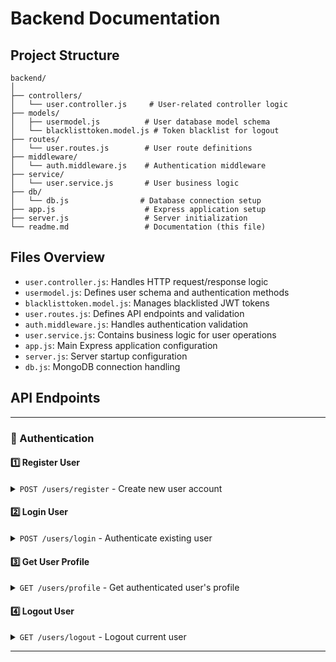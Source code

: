 # Backend Documentation

## Project Structure

```
backend/
│
├── controllers/
│   └── user.controller.js     # User-related controller logic
├── models/
│   ├── usermodel.js          # User database model schema
│   └── blacklisttoken.model.js # Token blacklist for logout
├── routes/
│   └── user.routes.js        # User route definitions
├── middleware/
│   └── auth.middleware.js    # Authentication middleware
├── service/
│   └── user.service.js       # User business logic
├── db/
│   └── db.js                # Database connection setup
├── app.js                    # Express application setup
├── server.js                 # Server initialization
└── readme.md                 # Documentation (this file)
```

## Files Overview

- `user.controller.js`: Handles HTTP request/response logic
- `usermodel.js`: Defines user schema and authentication methods
- `blacklisttoken.model.js`: Manages blacklisted JWT tokens
- `user.routes.js`: Defines API endpoints and validation
- `auth.middleware.js`: Handles authentication validation
- `user.service.js`: Contains business logic for user operations
- `app.js`: Main Express application configuration
- `server.js`: Server startup configuration
- `db.js`: MongoDB connection handling

## API Endpoints

---

### 🔐 Authentication

#### 1️⃣ Register User

<details>
<summary><code>POST /users/register</code> - Create new user account</summary>

**Request Body:**

```json
{
  "fullname": {
    "firstname": "string", // Required, min length: 3
    "lastname": "string" // Optional, min length: 3
  },
  "email": "string", // Required, valid email
  "password": "string" // Required, min length: 6
}
```

**Response:**

- ✅ Success (200):

```json
{
  "token": "JWT_TOKEN",
  "user": {
    "fullname": {
      "firstname": "string",
      "lastname": "string"
    },
    "email": "string",
    "_id": "string"
  }
}
```

- ❌ Error (400):

```json
{
  "errors": [
    {
      "msg": "Error message",
      "param": "field_name"
    }
  ]
}
```

**Validation Rules:**

- 📧 Email must be valid
- 📝 Firstname must be at least 3 characters long
- 🔑 Password must be at least 6 characters long
</details>

#### 2️⃣ Login User

<details>
<summary><code>POST /users/login</code> - Authenticate existing user</summary>

**Request Body:**

```json
{
  "email": "string", // Required, valid email
  "password": "string" // Required
}
```

**Response:**

- ✅ Success (200):

```json
{
  "token": "JWT_TOKEN",
  "user": {
    "fullname": {
      "firstname": "string",
      "lastname": "string"
    },
    "email": "string",
    "_id": "string"
  }
}
```

- ❌ Error (401):

```json
{
  "message": "Invalid credentials"
}
```

- ❌ Error (400):

```json
{
  "errors": [
    {
      "msg": "Error message",
      "param": "field_name"
    }
  ]
}
```

**Validation Rules:**

- 📧 Email must be valid
- 🔑 Password is required

**Notes:**

- 🎫 Returns JWT token for authenticated requests
- 🔒 User password is never returned in the response
- ⚠️ Invalid credentials will return a 401 status code
- ❌ Invalid request format will return a 400 status code
</details>

#### 3️⃣ Get User Profile

<details>
<summary><code>GET /users/profile</code> - Get authenticated user's profile</summary>

**Headers Required:**

```
Authorization: Bearer JWT_TOKEN
```

or

```
Cookie: token=JWT_TOKEN
```

**Response:**

- ✅ Success (200):

```json
{
  "fullname": {
    "firstname": "string",
    "lastname": "string"
  },
  "email": "string",
  "_id": "string"
}
```

- ❌ Error (401):

```json
{
  "message": "Unauthorized"
}
```

**Notes:**

- 🔒 Requires valid JWT token
- 🎫 Token can be sent via Authorization header or cookie
- ⚠️ Invalid/expired token will return 401 status code
</details>

#### 4️⃣ Logout User

<details>
<summary><code>GET /users/logout</code> - Logout current user</summary>

**Headers Required:**

```
Authorization: Bearer JWT_TOKEN
```

or

```
Cookie: token=JWT_TOKEN
```

**Response:**

- ✅ Success (200):

```json
{
  "message": "User Logged out"
}
```

- ❌ Error (401):

```json
{
  "message": "Unauthorized"
}
```

**What happens on logout:**

- 🔓 Clears authentication cookie
- ⛔ Adds token to blacklist
- 🚫 Blacklisted tokens cannot be reused
- ⏱️ Blacklisted tokens are automatically removed after 24 hours

**Notes:**

- 🔒 Requires valid JWT token
- 🎫 Token can be sent via Authorization header or cookie
- ⚠️ Invalid/expired token will return 401 status code
</details>

---
